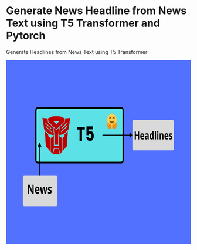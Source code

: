 # Generate News Headline from News Text using T5 Transformer and Pytorch
Generate Headlines from News Text using T5 Transformer

<p align="center">
  <img width="900" height="500" src="T5.png">
</p>
